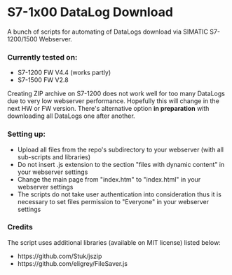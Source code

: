 # S7-1x00 DataLog Download
A bunch of scripts for automating of DataLogs download via SIMATIC S7-1200/1500 Webserver.

### Currently tested on:
<ul>
 <li>S7-1200 FW V4.4 (works partly)</li>
 <li>S7-1500 FW V2.8</li>
</ul>
Creating ZIP archive on S7-1200 does not work well for too many DataLogs due to very low webserver performance. Hopefully this will change in the next HW or FW version. There's alternative option <strong>in preparation</strong> with downloading all DataLogs one after another.

### Setting up:
<ul>
 <li>Upload all files from the repo's subdirectory to your webserver (with all sub-scripts and libraries)</li>
 <li>Do not insert .js extension to the section "files with dynamic content" in your webserver settings</li>
 <li>Change the main page from "index.htm" to "index.html" in your webserver settings</li>
 <li>The scripts do not take user authentication into consideration thus it is necessary to set files permission to "Everyone" in your webserver settings</li>
</ul>

### Credits
The script uses additional libraries (available on MIT license) listed below:
<ul>
 <li>https://github.com/Stuk/jszip</li>
 <li>https://github.com/eligrey/FileSaver.js</li>
</ul>
